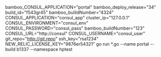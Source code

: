 bamboo_CONSUL_APPLICATION="portal" bamboo_deploy_release="34" build_id="f543gr45" bamboo_bulildNumber="4324" CONSUL_APPLICATION="consul_app" cluster_ip="127.0.0.1" CONSUL_ENVIRONMENT="consul_env" CONSUL_PASSWORD="consul_pass" bamboo_buildNumber="123" CONSUL_URL="http://consul" CONSUL_USERNAME="consul_user" git_repo="http://git.repo" ssh_key="rsa1234" NEW_RELIC_LICENSE_KEY="9876er54321" go run *.go --name portal --build b1337 --namespace hptest